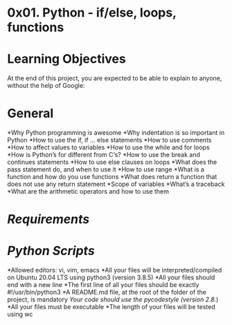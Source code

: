 # 0x01. Python - if/else, loops, functions
# Learning Objectives
At the end of this project, you are expected to be able to explain to anyone, without the help of Google:

# General
*Why Python programming is awesome
*Why indentation is so important in Python
*How to use the if, if ... else statements
*How to use comments
*How to affect values to variables
*How to use the while and for loops
*How is Python’s for different from C‘s?
*How to use the break and continues statements
*How to use else clauses on loops
*What does the pass statement do, and when to use it
*How to use range
*What is a function and how do you use functions
*What does return a function that does not use any return statement
*Scope of variables
*What’s a traceback
*What are the arithmetic operators and how to use them

# *Requirements*

# *Python Scripts*
*Allowed editors: vi, vim, emacs
*All your files will be interpreted/compiled on Ubuntu 20.04 LTS using python3 (version 3.8.5)
*All your files should end with a new line
*The first line of all your files should be exactly #!/usr/bin/python3
*A README.md file, at the root of the folder of the project, is mandatory
*Your code should use the pycodestyle (version 2.8.*)
*All your files must be executable
*The length of your files will be tested using wc
